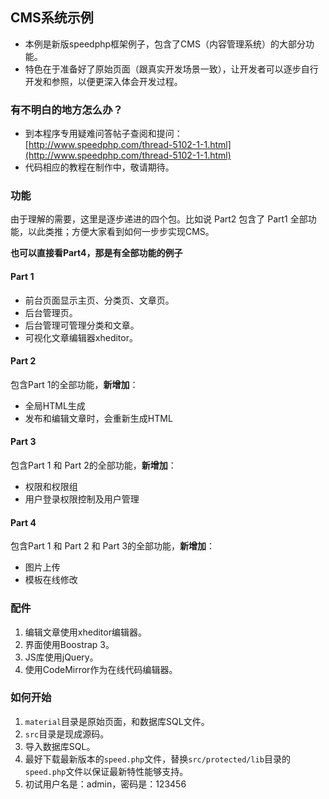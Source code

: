 ## CMS系统示例

- 本例是新版speedphp框架例子，包含了CMS（内容管理系统）的大部分功能。
- 特色在于准备好了原始页面（跟真实开发场景一致），让开发者可以逐步自行开发和参照，以便更深入体会开发过程。

### 有不明白的地方怎么办？

- 到本程序专用疑难问答帖子查阅和提问：[http://www.speedphp.com/thread-5102-1-1.html](http://www.speedphp.com/thread-5102-1-1.html)
- 代码相应的教程在制作中，敬请期待。

### 功能

由于理解的需要，这里是逐步递进的四个包。比如说 Part2 包含了 Part1 全部功能，以此类推；方便大家看到如何一步步实现CMS。

**也可以直接看Part4，那是有全部功能的例子**

#### Part 1

- 前台页面显示主页、分类页、文章页。
- 后台管理页。
- 后台管理可管理分类和文章。
- 可视化文章编辑器xheditor。

#### Part 2

包含Part 1的全部功能，**新增加**：

- 全局HTML生成
- 发布和编辑文章时，会重新生成HTML

#### Part 3

包含Part 1 和 Part 2的全部功能，**新增加**：

- 权限和权限组
- 用户登录权限控制及用户管理

#### Part 4

包含Part 1 和 Part 2 和 Part 3的全部功能，**新增加**：

- 图片上传
- 模板在线修改

### 配件

1. 编辑文章使用xheditor编辑器。
2. 界面使用Boostrap 3。
3. JS库使用jQuery。
4. 使用CodeMirror作为在线代码编辑器。

### 如何开始

1. ```material```目录是原始页面，和数据库SQL文件。
2. ```src```目录是现成源码。
3. 导入数据库SQL。
4. 最好下载最新版本的```speed.php```文件，替换```src/protected/lib```目录的```speed.php```文件以保证最新特性能够支持。
5. 初试用户名是：admin，密码是：123456
